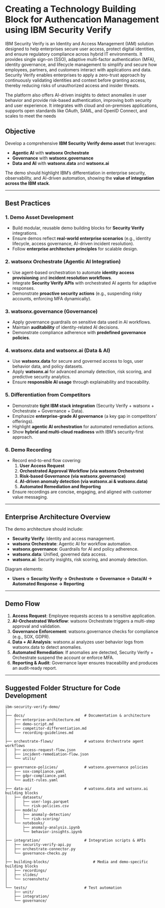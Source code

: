 # Creating a Technology Building Block for Authencation Management using IBM Security Verify

IBM Security Verify is an Identity and Access Management (IAM) solution designed to help enterprises secure user access, protect digital identities, and ensure regulatory compliance across hybrid IT environments. It provides single sign-on (SSO), adaptive multi-factor authentication (MFA), identity governance, and lifecycle management to simplify and secure how employees, partners, and customers interact with applications and data. Security Verify enables enterprises to apply a zero-trust approach by continuously validating identities and context before granting access, thereby reducing risks of unauthorized access and insider threats.

The platform also offers AI-driven insights to detect anomalies in user behavior and provide risk-based authentication, improving both security and user experience. It integrates with cloud and on-premises applications, supports open standards like OAuth, SAML, and OpenID Connect, and scales to meet the needs

## Objective
Develop a comprehensive **IBM Security Verify demo asset** that leverages:
- **Agentic AI** with **watsonx Orchestrate**  
- **Governance** with **watsonx.governance**  
- **Data and AI** with **watsonx.data** and **watsonx.ai**

The demo should highlight IBM’s differentiation in enterprise security, observability, and AI-driven automation, showing the **value of integration across the IBM stack**.

---

## Best Practices

### 1. Demo Asset Development
- Build modular, reusable demo building blocks for **Security Verify** integrations.  
- Ensure demos reflect **real-world enterprise scenarios** (e.g., identity lifecycle, access governance, AI-driven incident resolution).  
- Follow **enterprise architecture principles** for scalable design.  

### 2. watsonx Orchestrate (Agentic AI Integration)
- Use agent-based orchestration to automate **identity access provisioning** and **incident resolution workflows**.  
- Integrate **Security Verify APIs** with orchestrated AI agents for adaptive responses.  
- Demonstrate **proactive security actions** (e.g., suspending risky accounts, enforcing MFA dynamically).  

### 3. watsonx.governance (Governance)
- Apply governance guardrails on sensitive data used in AI workflows.  
- Maintain **auditability** of identity-related AI decisions.  
- Demonstrate compliance adherence with **predefined governance policies**.  

### 4. watsonx.data and watsonx.ai (Data & AI)
- Use **watsonx.data** for secure and governed access to logs, user behavior data, and policy datasets.  
- Apply **watsonx.ai** for advanced anomaly detection, risk scoring, and predictive security analytics.  
- Ensure **responsible AI usage** through explainability and traceability.  

### 5. Differentiation from Competitors
- Demonstrate **tight IBM stack integration** (Security Verify + watsonx + Orchestrate + Governance + Data).  
- Emphasize **enterprise-grade AI governance** (a key gap in competitors’ offerings).  
- Highlight **agentic AI orchestration** for automated remediation actions.  
- Show **hybrid and multi-cloud readiness** with IBM’s security-first approach.  

### 6. Demo Recording
- Record end-to-end flow covering:  
  1. **User Access Request**  
  2. **Orchestrated Approval Workflow (via watsonx Orchestrate)**  
  3. **Risk-based Governance (via watsonx.governance)**  
  4. **AI-driven anomaly detection (via watsonx.ai & watsonx.data)**  
  5. **Automated Remediation and Reporting**  
- Ensure recordings are concise, engaging, and aligned with customer value messaging.  

---

## Enterprise Architecture Overview
The demo architecture should include:  
- **Security Verify**: Identity and access management.  
- **watsonx Orchestrate**: Agentic AI for workflow automation.  
- **watsonx.governance**: Guardrails for AI and policy adherence.  
- **watsonx.data**: Unified, governed data access.  
- **watsonx.ai**: Security insights, risk scoring, and anomaly detection.  

Diagram elements:  
- **Users → Security Verify → Orchestrate → Governance → Data/AI → Automated Response → Reporting**

---

## Demo Flow
1. **Access Request**: Employee requests access to a sensitive application.  
2. **AI-Orchestrated Workflow**: watsonx Orchestrate triggers a multi-step approval and validation.  
3. **Governance Enforcement**: watsonx.governance checks for compliance (e.g., SOX, GDPR).  
4. **Data + AI Analysis**: watsonx.ai analyzes user behavior logs from watsonx.data to detect anomalies.  
5. **Automated Remediation**: If anomalies are detected, Security Verify + Orchestrate suspend the account or enforce MFA.  
6. **Reporting & Audit**: Governance layer ensures traceability and produces an audit-ready report.  

---

## Suggested Folder Structure for Code Development

```plaintext
ibm-security-verify-demo/
│
├── docs/                           # Documentation & architecture
│   ├── enterprise-architecture.md
│   ├── demo-script.md
│   ├── competitor-differentiation.md
│   └── recording-guidelines.md
│
├── orchestrate-flows/              # watsonx Orchestrate agent workflows
│   ├── access-request-flow.json
│   ├── incident-remediation-flow.json
│   └── utils/
│
├── governance-policies/            # watsonx.governance policies
│   ├── sox-compliance.yaml
│   ├── gdpr-compliance.yaml
│   └── audit-rules.yaml
│
├── data-ai/                        # watsonx.data and watsonx.ai building blocks
│   ├── datasets/
│   │   ├── user-logs.parquet
│   │   └── risk-policies.csv
│   ├── models/
│   │   ├── anomaly-detection/
│   │   └── risk-scoring/
│   └── notebooks/
│       ├── anomaly-analysis.ipynb
│       └── behavior-insights.ipynb
│
├── integration/                    # Integration scripts & APIs
│   ├── security-verify-api.py
│   ├── orchestrate-connector.py
│   └── governance-checks.py
│
├── building-blocks/                    # Media and demo-specific building blocks
│   ├── recordings/
│   ├── slides/
│   └── screenshots/
│
└── tests/                          # Test automation
    ├── unit/
    ├── integration/
    └── governance/